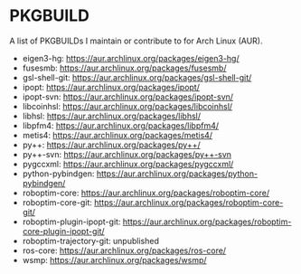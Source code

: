 PKGBUILD
========

A list of PKGBUILDs I maintain or contribute to for Arch Linux (AUR).

* eigen3-hg: https://aur.archlinux.org/packages/eigen3-hg/
* fusesmb: https://aur.archlinux.org/packages/fusesmb/
* gsl-shell-git: https://aur.archlinux.org/packages/gsl-shell-git/
* ipopt: https://aur.archlinux.org/packages/ipopt/
* ipopt-svn: https://aur.archlinux.org/packages/ipopt-svn/
* libcoinhsl: https://aur.archlinux.org/packages/libcoinhsl/
* libhsl: https://aur.archlinux.org/packages/libhsl/
* libpfm4: https://aur.archlinux.org/packages/libpfm4/
* metis4: https://aur.archlinux.org/packages/metis4/
* py++: https://aur.archlinux.org/packages/py++/
* py++-svn: https://aur.archlinux.org/packages/py++-svn
* pygccxml: https://aur.archlinux.org/packages/pygccxml/
* python-pybindgen: https://aur.archlinux.org/packages/python-pybindgen/
* roboptim-core: https://aur.archlinux.org/packages/roboptim-core/
* roboptim-core-git: https://aur.archlinux.org/packages/roboptim-core-git/
* roboptim-plugin-ipopt-git: https://aur.archlinux.org/packages/roboptim-core-plugin-ipopt-git/
* roboptim-trajectory-git: unpublished
* ros-core: https://aur.archlinux.org/packages/ros-core/
* wsmp: https://aur.archlinux.org/packages/wsmp/

